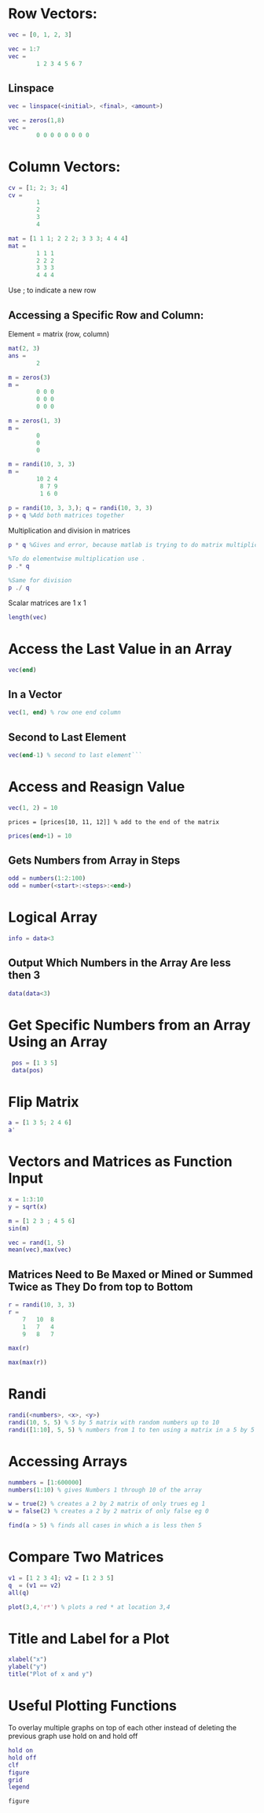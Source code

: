 # Row Vectors:

```matlab
vec = [0, 1, 2, 3]
```

```matlab
vec = 1:7
vec =
        1 2 3 4 5 6 7
```

## Linspace

```matlab
vec = linspace(<initial>, <final>, <amount>)
```

```matlab
vec = zeros(1,8)
vec =
        0 0 0 0 0 0 0 0
```

# Column Vectors:

```matlab
cv = [1; 2; 3; 4]
cv =
        1
        2
        3
        4
```

```matlab
mat = [1 1 1; 2 2 2; 3 3 3; 4 4 4]
mat =
        1 1 1
        2 2 2
        3 3 3
        4 4 4
```

Use ; to indicate a new row

## Accessing a Specific Row and Column:

Element = matrix (row, column)

```matlab
mat(2, 3)
ans =
        2
```

```matlab
m = zeros(3)
m =
        0 0 0
        0 0 0
        0 0 0

m = zeros(1, 3)
m =
        0
        0
        0
```

```matlab
m = randi(10, 3, 3)
m =
        10 2 4
         8 7 9
         1 6 0
```

```matlab
p = randi(10, 3, 3,); q = randi(10, 3, 3)
p + q %Add both matrices together
```

Multiplication and division in matrices

```matlab
p * q %Gives and error, because matlab is trying to do matrix multiplication

%To do elementwise multiplication use .
p .* q

%Same for division
p ./ q
```

Scalar matrices are 1 x 1

```matlab
length(vec)
```

# Access the Last Value in an Array

```matlab
vec(end)
```

## In a Vector

```matlab
vec(1, end) % row one end column
```

## Second to Last Element

````matlab
vec(end-1) % second to last element```
````

# Access and Reasign Value

```matlab
vec(1, 2) = 10
```

```matlba
prices = [prices[10, 11, 12]] % add to the end of the matrix
```

```matlab
prices(end+1) = 10
```

## Gets Numbers from Array in Steps

```matlab
odd = numbers(1:2:100)
odd = number(<start>:<steps>:<end>)
```

# Logical Array

```matlab
info = data<3
```

## Output Which Numbers in the Array Are less then 3

```matlab
data(data<3)
```

# Get Specific Numbers from an Array Using an Array

```matlab
 pos = [1 3 5]
 data(pos)
```

# Flip Matrix

```matlab
a = [1 3 5; 2 4 6]
a'
```

# Vectors and Matrices as Function Input

```matlab
x = 1:3:10
y = sqrt(x)
```

```matlab
m = [1 2 3 ; 4 5 6]
sin(m)
```

```matlab
vec = rand(1, 5)
mean(vec),max(vec)
```

## Matrices Need to Be Maxed or Mined or Summed Twice as They Do from top to Bottom

```matlab
r = randi(10, 3, 3)
r =
    7   10  8
    1   7   4
    9   8   7

max(r)

max(max(r))
```

# Randi

```matlab
randi(<numbers>, <x>, <y>)
randi(10, 5, 5) % 5 by 5 matrix with random numbers up to 10
randi([1:10], 5, 5) % numbers from 1 to ten using a matrix in a 5 by 5 matrix
```

# Accessing Arrays

```matlab
nummbers = [1:600000]
numbers(1:10) % gives Numbers 1 through 10 of the array
```

```matlab
w = true(2) % creates a 2 by 2 matrix of only trues eg 1
w = false(2) % creates a 2 by 2 matrix of only false eg 0
```

```matlab
find(a > 5) % finds all cases in which a is less then 5
```

# Compare Two Matrices

```matlab
v1 = [1 2 3 4]; v2 = [1 2 3 5]
q  = (v1 == v2)
all(q)
```

```matlab
plot(3,4,'r*') % plots a red * at location 3,4
```

# Title and Label for a Plot

```matlab
xlabel("x")
ylabel("y")
title("Plot of x and y")
```

# Useful Plotting Functions

To overlay multiple graphs on top of each other instead of deleting the previous graph use hold on and hold off

```matlab
hold on
hold off
clf
figure
grid
legend
```

```bash
figure
```
